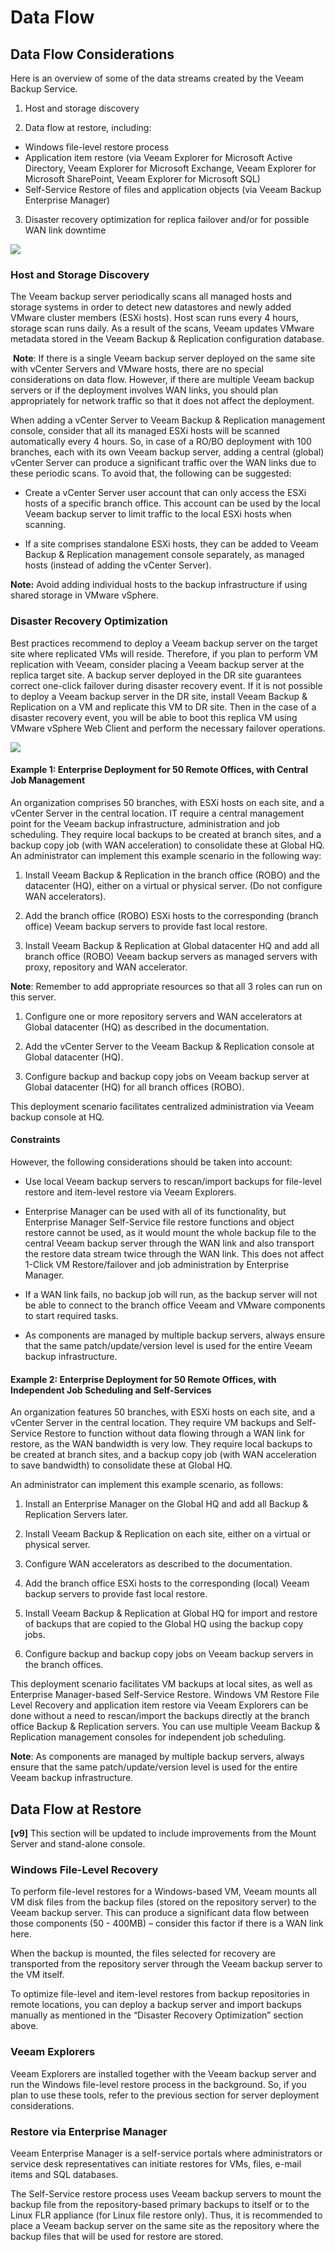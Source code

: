 # Data Flow

## Data Flow Considerations 

Here is an overview of some of the data streams created by the Veeam Backup Service.

1.  Host and storage discovery

2.  Data flow at restore, including:
  -   Windows file-level restore process
  -   Application item restore (via Veeam Explorer for Microsoft Active
    Directory, Veeam Explorer for Microsoft Exchange, Veeam Explorer for
    Microsoft SharePoint, Veeam Explorer for Microsoft SQL)
  -   Self-Service Restore of files and application objects (via Veeam
    Backup Enterprise Manager)
3.  Disaster recovery optimization for replica failover and/or for
    possible WAN link downtime

![](../media/image8.png)

### Host and Storage Discovery 

The Veeam backup server periodically scans all managed hosts and storage
systems in order to detect new datastores and newly added VMware cluster
members (ESXi hosts). Host scan runs every 4 hours, storage scan runs
daily. As a result of the scans, Veeam updates VMware metadata stored in
the Veeam Backup & Replication configuration database.

 **Note**: If there is a single Veeam backup server deployed on the same
site with vCenter Servers and VMware hosts, there are no special
considerations on data flow. However, if there are multiple Veeam backup
servers or if the deployment involves WAN links, you should plan
appropriately for network traffic so that it does not affect the
deployment.

When adding a vCenter Server to Veeam Backup & Replication management
console, consider that all its managed ESXi hosts will be scanned
automatically every 4 hours. So, in case of a RO/BO deployment with 100
branches, each with its own Veeam backup server, adding a central
(global) vCenter Server can produce a significant traffic over the WAN
links due to these periodic scans. To avoid that, the following can be
suggested:

-   Create a vCenter Server user account that can only access the ESXi
    hosts of a specific branch office. This account can be used by the
    local Veeam backup server to limit traffic to the local ESXi hosts
    when scanning.

-   If a site comprises standalone ESXi hosts, they can be added to
    Veeam Backup & Replication management console separately, as managed
    hosts (instead of adding the vCenter Server).

**Note:** Avoid adding individual hosts to the backup infrastructure if
using shared storage in VMware vSphere.

### Disaster Recovery Optimization

Best practices recommend to deploy a Veeam backup server on the target
site where replicated VMs will reside. Therefore, if you plan to perform
VM replication with Veeam, consider placing a Veeam backup server at the
replica target site. A backup server deployed in the DR site guarantees
correct one-click failover during disaster recovery event. If it is not
possible to deploy a Veeam backup server in the DR site, install Veeam
Backup & Replication on a VM and replicate this VM to DR site. Then in
the case of a disaster recovery event, you will be able to boot this
replica VM using VMware vSphere Web Client and perform the necessary
failover operations.

![](../media/image9.png)

#### Example 1: Enterprise Deployment for 50 Remote Offices, with Central Job Management

An organization comprises 50 branches, with ESXi hosts on each site, and
a vCenter Server in the central location. IT require a central
management point for the Veeam backup infrastructure, administration and
job scheduling. They require local backups to be created at branch
sites, and a backup copy job (with WAN acceleration) to consolidate
these at Global HQ. An administrator can implement this example scenario
in the following way:

1.  Install Veeam Backup & Replication in the branch office (ROBO) and
    the datacenter (HQ), either on a virtual or physical server. (Do not
    configure WAN accelerators).

2.  Add the branch office (ROBO) ESXi hosts to the corresponding
    (branch office) Veeam backup servers to provide fast local restore.

3.  Install Veeam Backup & Replication at Global datacenter HQ and add
    all branch office (ROBO) Veeam backup servers as managed servers
    with proxy, repository and WAN accelerator.

**Note**: Remember to add appropriate resources so that all 3 roles can
run on this server.

1.  Configure one or more repository servers and WAN accelerators at
    Global datacenter (HQ) as described in the documentation.

2.  Add the vCenter Server to the Veeam Backup & Replication console at
    Global datacenter (HQ).

3.  Configure backup and backup copy jobs on Veeam backup server at
    Global datacenter (HQ) for all branch offices (ROBO).

This deployment scenario facilitates centralized administration via
Veeam backup console at HQ.

#### Constraints

However, the following considerations should be taken into account:

-   Use local Veeam backup servers to rescan/import backups for
    file-level restore and item-level restore via Veeam Explorers.

-   Enterprise Manager can be used with all of its functionality, but
    Enterprise Manager Self-Service file restore functions and object
    restore cannot be used, as it would mount the whole backup file to
    the central Veeam backup server through the WAN link and also
    transport the restore data stream twice through the WAN link. This
    does not affect 1-Click VM Restore/failover and job administration
    by Enterprise Manager.

-   If a WAN link fails, no backup job will run, as the backup server
    will not be able to connect to the branch office Veeam and VMware
    components to start required tasks.

-   As components are managed by multiple backup servers, always ensure
    that the same patch/update/version level is used for the entire
    Veeam backup infrastructure.

#### Example 2: Enterprise Deployment for 50 Remote Offices, with Independent Job Scheduling and Self-Services

An organization features 50 branches, with ESXi hosts on each site, and
a vCenter Server in the central location. They require VM backups and
Self-Service Restore to function without data flowing through a WAN link
for restore, as the WAN bandwidth is very low. They require local
backups to be created at branch sites, and a backup copy job (with WAN
acceleration to save bandwidth) to consolidate these at Global HQ.

An administrator can implement this example scenario, as follows:

1.  Install an Enterprise Manager on the Global HQ and add all Backup &
    Replication Servers later.

2.  Install Veeam Backup & Replication on each site, either on a virtual
    or physical server.

3.  Configure WAN accelerators as described to the documentation.

4.  Add the branch office ESXi hosts to the corresponding (local) Veeam
    backup servers to provide fast local restore.

5.  Install Veeam Backup & Replication at Global HQ for import and
    restore of backups that are copied to the Global HQ using the backup
    copy jobs.

6.  Configure backup and backup copy jobs on Veeam backup servers in the
    branch offices.

This deployment scenario facilitates VM backups at local sites, as well
as Enterprise Manager-based Self-Service Restore. Windows VM Restore
File Level Recovery and application item restore via Veeam Explorers can
be done without a need to rescan/import the backups directly at the
branch office Backup & Replication servers. You can use multiple Veeam
Backup & Replication management consoles for independent job scheduling.

**Note**: As components are managed by multiple backup servers, always
ensure that the same patch/update/version level is used for the entire
Veeam backup infrastructure.

## Data Flow at Restore

**[v9]** This section will be updated to include improvements from the Mount Server and stand-alone console.

### Windows File-Level Recovery 

To perform file-level restores for a Windows-based VM, Veeam mounts all
VM disk files from the backup files (stored on the repository server) to
the Veeam backup server. This can produce a significant data flow
between those components (50 - 400MB) – consider this factor if there is
a WAN link here.

When the backup is mounted, the files selected for recovery are
transported from the repository server through the Veeam backup server
to the VM itself.

To optimize file-level and item-level restores from backup repositories
in remote locations, you can deploy a backup server and import backups
manually as mentioned in the “Disaster Recovery Optimization” section
above.

### Veeam Explorers

Veeam Explorers are installed together with the Veeam backup server and
run the Windows file-level restore process in the background. So, if you
plan to use these tools, refer to the previous section for server
deployment considerations.

### Restore via Enterprise Manager 

Veeam Enterprise Manager is a self-service portals where administrators or service desk representatives can initiate restores for VMs, files, e-mail items and SQL databases.

The Self-Service restore process uses Veeam backup servers to mount the
backup file from the repository-based primary backups to itself or to
the Linux FLR appliance (for Linux file restore only). Thus, it is
recommended to place a Veeam backup server on the same site as the
repository where the backup files that will be used for restore are
stored.